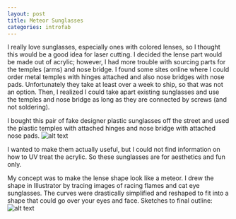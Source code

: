 ```yaml
---
layout: post
title: Meteor Sunglasses
categories: introfab
---
```


I really love sunglasses, especially ones with colored lenses, so I thought this would be a good idea for laser cutting. I decided the lense part would be made out of acrylic; however, I had more trouble with sourcing parts for the temples (arms) and nose bridge. I found some sites online where I could order metal temples with hinges attached and also nose bridges with nose pads. Unfortunately they take at least over a week to ship, so that was not an option. Then, I realized I could take apart existing sunglasses and use the temples and nose bridge as long as they are connected by screws (and not soldering).

I bought this pair of fake designer plastic sunglasses off the street and used the plastic temples with attached hinges and nose bridge with attached nose pads.
![alt text](https://raw.githubusercontent.com/jirrian/jirrian.github.io/master/images/introfab/meteorSunglasses/IMG_20170927_200644_c.jpg)

I wanted to make them actually useful, but I could not find information on how to UV treat the acrylic. So these sunglasses are for aesthetics and fun only.

My concept was to make the lense shape look like a meteor. I drew the shape in Illustrator by tracing images of racing flames and cat eye sunglasses. The curves were drastically simplified and reshaped to fit into a shape that could go over your eyes and face.
Sketches to final outline:
![alt text](https://raw.githubusercontent.com/jirrian/jirrian.github.io/master/images/introfab/meteorSunglasses/IMG_20170927_225222_c.jpg)